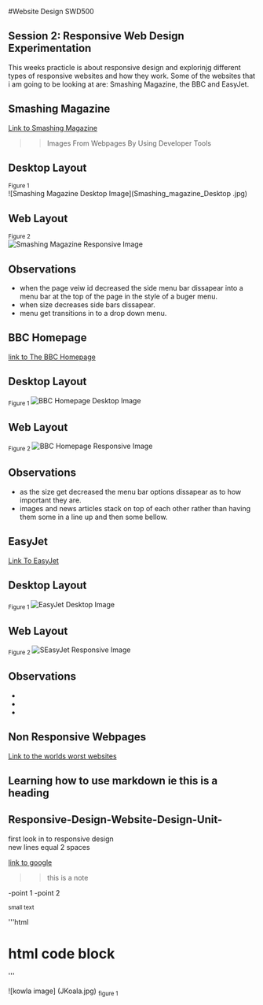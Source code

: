 #Website Design SWD500

## Session 2: Responsive Web Design Experimentation 

This weeks practicle is about responsive design and explorinjg different types of responsive websites and how they work. Some of the websites that i am going to be looking at are: Smashing Magazine, the BBC and EasyJet. 

## Smashing Magazine
[Link to Smashing Magazine](https://www.smashingmagazine.com/)
>> Images From Webpages By Using Developer Tools  
## Desktop Layout  
<sub> Figure 1 </sub>  
![Smashing Magazine Desktop Image](Smashing_magazine_Desktop .jpg)  
## Web Layout  
<sub> Figure 2 </sub>  
![Smashing Magazine Responsive Image](Smashing_Magazine_Responsive.jpg)  

## Observations  
-  when the page veiw id decreased the side menu bar dissapear into a menu bar at the top of the page in the style of a buger menu.   
-  when size decreases side bars dissapear.  
-  menu get transitions in to a drop down menu.  

## BBC Homepage 
[link to The BBC Homepage](http://www.bbc.co.uk/)

## Desktop Layout 
<sub> Figure 1 </sub> 
![BBC Homepage Desktop Image](BBC_homepage_desktop.jpg)  

## Web Layout 
<sub> Figure 2 </sub> 
![BBC Homepage Responsive Image](BBC_Homepage_Responsive.jpg)   

## Observations  
-  as the size get decreased the menu bar options dissapear as to how important they are.  
-  images and news articles stack on top of each other rather than having them some in a line up and then some bellow.  


## EasyJet 
[Link To EasyJet](http://www.easyjet.com/en)

## Desktop Layout 
<sub> Figure 1 </sub> 
![EasyJet Desktop Image](EasyJet_Desktop.jpg)  

## Web Layout 
<sub> Figure 2 </sub> 
![SEasyJet Responsive Image](EasyJet_respnsive.jpg)  

## Observations  
-  
-  
-  


## Non Responsive Webpages 
[Link to the worlds worst websites](http://www.webpagesthatsuck.com/)  

## Learning how to use markdown ie this is a heading 
## Responsive-Design-Website-Design-Unit-

first look in to responsive design  
new lines equal 2 spaces 

[link to google](http://www.google.co.uk)

>>  this is a note 

-point 1 
-point 2 

<sub> small text </sub> 

'''html
<h1> html code block </h1>
'''

![kowla image] (JKoala.jpg)
<sub> figure 1  </sub> 
